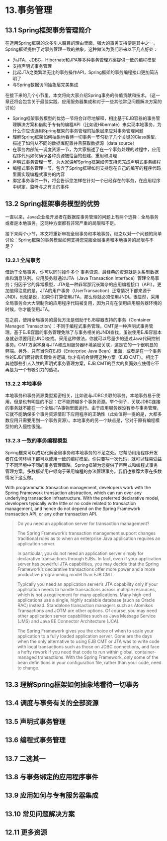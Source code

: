 # 13.事务管理

## 13.1 Spring框架事务管理简介

在选用Spring框架的众多引人瞩目的理由里面，强大的事务支持便是其中之一。Spring框架提供了对事务管理一致的抽象，这种做法为我们带来以下几点好处：

- 为JTA、JDBC、Hibernate和JPA等多种事务管理方案提供一致的编程模型
- 支持声明式事务管理
- 比起JTA之类繁琐无比的事务操作API，Spring框架的事务编程接口更加简洁明了
- 与Spring数据访问抽象层完美集成

在接下来的几个小节里，本文将向大家介绍Spring事务的价值贡献和技术。（这一章还将会包含关于最佳实践、应用服务器集成和对于一些其他常见问题解决方案的讨论）

- Spring框架事务模型的优势一节将会详尽地解释，相比基于EJB容器的事务管理解决方案和借助于专有的编程API（比如说Hibernate）来实现本地事务，为什么你应该选用Spring框架的事务管理的抽象层来应对事务管理问题
- 理解Spring框架如何抽象地看待一切事务一节勾勒了几个关键的Class类型，描述了如何从不同的数据库配置并且获取数据源（data source）
- 在事务内部统一调度资源一节，为大家描述了在一个事务处理的过程中，应用程序代码如何确保各种资源被恰当的创建、重用和清理
- 声明式事务管理一节，为大家讲解Spring框架如何支持您完成声明式事务编程
- 编程式事务管理一节，包含了Spring框架如何支持您在自己的编写的程序代码里面实现编程式事务的内容
- 绑定事务事件一节，将会告诉您怎样在针对一个已经存在的事务，在应用程序中绑定、监听与之有关的事件

## 13.2 Spring框架事务模型的优势

一直以来，Java企业级开发者在数据库事务管理的问题上有两个选择：全局事务或者是本地事务。这两种方案都有非常严重的局限和不足。

接下来两个小节，本文将重新审视全局事务和本地事务，继之以对一个问题的简单讨论：Spring框架的事务模型如何支持您克服全局事务和本地事务的局限与不足？

### 13.2.1 全局事务

借助于全局事务，你可以同时操作多个 事务资源，最经典的资源就是关系型数据库和消息队列。应用服务器通过JTA（Java Transaction Interface）管理全局事务；归因于它的异常模型，JTA是一种非常那冗长繁杂的应用编程接口（API）。更加值得注意的是，JTA的用户事务（UserTransaction）正常情况下都来源于JNDI，也就是说，如果你打算使用JTA，那么你就必须使用JNDI。很显然，采用全局事务会大大限制你的应用程序代码被复用，因为只有在使用应用服务器环境的时候，你才能使用JTA。

在之前，使用全局事务的最优方法是借助于EJB容器支持的事务（Container Managed Transaction）：不同于编程式事务管理，CMT是一种声明式事务管理。基于EJB容器的事务管理免除了与事务相关的JNDI查找，虽说使用EJB容器本身就必须要用到JNDI查找。采用这种做法，你就可以尽量少的通过Java代码控制事务。CMT方案本身与JTA和应用服务器环境紧密关联，这是它的一个很明显的弊端。另外，只有当你在EJB（Enterprise Java Bean）里面，或者是在一个事务性的EJB门面背后实现业务逻辑, 你才有机会使用这种方案（EJB CMT）。相比于其他那些引人入胜的声明式事务管理方案，EJB CMT的巨大的负面效应使得它不再是为一个有吸引力的选项。

### 13.2.2 本地事务

本地事务和事务资源类型紧密相关，比如说与JDBC关联的事务。本地事务易于使用，但是也有明显的不足：它不能跨越多个事务资源。举个例子，关联JDBC连接的事务就不能在一个全局JTA事物里面运行。由于应用服务器没有参与事务管理，它就不能确保多个事务资源情形下应用程序的正确性（此处值得一提的是，大都多数应用只需要用到一个事务资源）。本地事务的另一个缺点是，它对于原有编程模型的的入侵性很强。


### 13.2.3 一致的事务编程模型

Spring框架可以成功化解全局事务和本地事务的不足之处。它帮助用用程序开发者在任何环境下都可以使用一致的编程模型。你只要写一次代码，就可以轻易受益于不同环境中不同的事务管理策略。Spring框架为您提供了声明式和编程式事务管理方案。多数框架用户倾向于采用编程的办法管理事务。我们也推荐大家在多数情况下这么做。

With programmatic transaction management, developers work with the Spring Framework transaction abstraction, which can run over any underlying transaction infrastructure. With the preferred declarative model, developers typically write little or no code related to transaction management, and hence do not depend on the Spring Framework transaction API, or any other transaction API.

> Do you need an application server for transaction management?
> 
> The Spring Framework’s transaction management support changes traditional rules as to when an enterprise Java application requires an application server.
> 
> In particular, you do not need an application server simply for declarative transactions through EJBs. In fact, even if your application server has powerful JTA capabilities, you may decide that the Spring Framework’s declarative transactions offer more power and a more productive programming model than EJB CMT.
> 
> Typically you need an application server’s JTA capability only if your application needs to handle transactions across multiple resources, which is not a requirement for many applications. Many high-end applications use a single, highly scalable database (such as Oracle RAC) instead. Standalone transaction managers such as Atomikos Transactions and JOTM are other options. Of course, you may need other application server capabilities such as Java Message Service (JMS) and Java EE Connector Architecture (JCA).
> 
> The Spring Framework gives you the choice of when to scale your application to a fully loaded application server. Gone are the days when the only alternative to using EJB CMT or JTA was to write code with local transactions such as those on JDBC connections, and face a hefty rework if you need that code to run within global, container-managed transactions. With the Spring Framework, only some of the bean definitions in your configuration file, rather than your code, need to change.

## 13.3 理解Spring框架如何抽象地看待一切事务

## 13.4 调度与事务有关的全部资源

## 13.5 声明式事务管理

## 13.6 编程式事务管理

## 13.7 二选其一

## 13.8 与事务绑定的应用程序事件

## 13.9 应用如何与专有服务器集成

## 13.10 常见问题解决方案

## 12.11 更多资源

